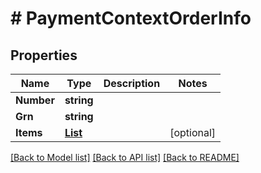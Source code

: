 # # PaymentContextOrderInfo


## Properties 


Name | Type | Description | Notes
------------ | ------------- | ------------- | -------------
**Number**| **string** |   |
**Grn**| **string** |   |
**Items**| [**List<PaymentprocessorItem>**](PaymentprocessorItem.md) |   | [optional]


[[Back to Model list]](../../README.md#models) [[Back to API list]](../../README.md#endpoints) [[Back to README]](../../README.md)

